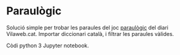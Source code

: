 # Paraulògic
Solució simple per trobar les paraules del joc [paraulògic](https://vilaweb.cat/paraulogic/) del diari Vilaweb.cat. Importar diccionari català, i filtrar les paraules vàlides.

Còdi python 3 Jupyter notebook.
